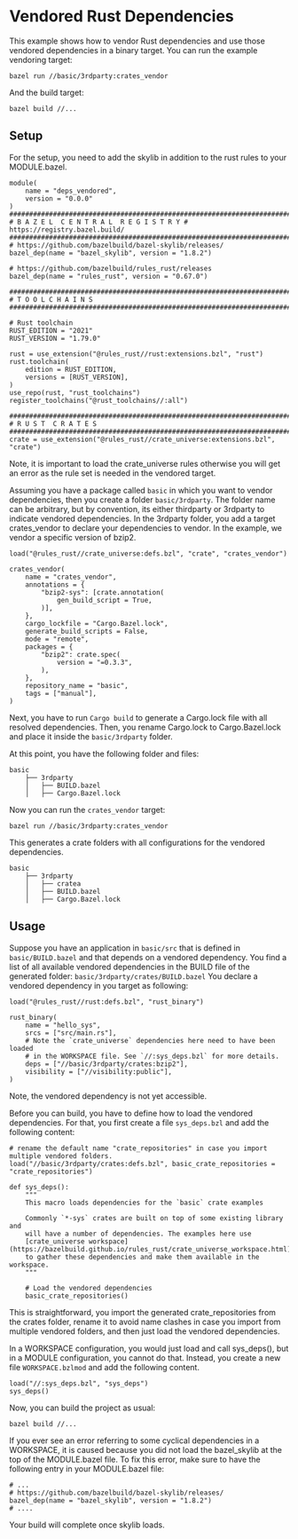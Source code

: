 # Vendored Rust Dependencies

This example shows how to vendor Rust dependencies and use those vendored dependencies in a binary target.
You can run the example vendoring target:

`bazel run //basic/3rdparty:crates_vendor`

And the build target:

`bazel build //...`

## Setup

For the setup,
you need to add the skylib in addition to the rust rules to your MODULE.bazel.

```starlark
module(
    name = "deps_vendored",
    version = "0.0.0"
)
###############################################################################
# B A Z E L  C E N T R A L  R E G I S T R Y # https://registry.bazel.build/
###############################################################################
# https://github.com/bazelbuild/bazel-skylib/releases/
bazel_dep(name = "bazel_skylib", version = "1.8.2")

# https://github.com/bazelbuild/rules_rust/releases
bazel_dep(name = "rules_rust", version = "0.67.0")

###############################################################################
# T O O L C H A I N S
###############################################################################

# Rust toolchain
RUST_EDITION = "2021"
RUST_VERSION = "1.79.0"

rust = use_extension("@rules_rust//rust:extensions.bzl", "rust")
rust.toolchain(
    edition = RUST_EDITION,
    versions = [RUST_VERSION],
)
use_repo(rust, "rust_toolchains")
register_toolchains("@rust_toolchains//:all")

###############################################################################
# R U S T  C R A T E S
###############################################################################
crate = use_extension("@rules_rust//crate_universe:extensions.bzl", "crate")
```

Note, it is important to load the crate_universe rules otherwise you will get an error
as the rule set is needed in the vendored target.

Assuming you have a package called `basic` in which you want to vendor dependencies,
then you create a folder `basic/3rdparty`. The folder name can be arbitrary,
but by convention, its either thirdparty or 3rdparty to indicate vendored dependencies.
In the 3rdparty folder, you add a target crates_vendor to declare your dependencies to vendor. In the example, we vendor a specific version of bzip2.

```starlark
load("@rules_rust//crate_universe:defs.bzl", "crate", "crates_vendor")

crates_vendor(
    name = "crates_vendor",
    annotations = {
        "bzip2-sys": [crate.annotation(
            gen_build_script = True,
        )],
    },
    cargo_lockfile = "Cargo.Bazel.lock",
    generate_build_scripts = False,
    mode = "remote",
    packages = {
        "bzip2": crate.spec(
            version = "=0.3.3",
        ),
    },
    repository_name = "basic",
    tags = ["manual"],
)
```

Next, you have to run `Cargo build` to generate a Cargo.lock file with all resolved dependencies.
Then, you rename Cargo.lock to Cargo.Bazel.lock and place it inside the `basic/3rdparty` folder.

At this point, you have the following folder and files:

```
basic
    ├── 3rdparty
    │   ├── BUILD.bazel
    │   ├── Cargo.Bazel.lock
```

Now you can run the `crates_vendor` target:

`bazel run //basic/3rdparty:crates_vendor`

This generates a crate folders with all configurations for the vendored dependencies.

```
basic
    ├── 3rdparty
    │   ├── cratea
    │   ├── BUILD.bazel
    │   ├── Cargo.Bazel.lock
```

## Usage

Suppose you have an application in `basic/src` that is defined in `basic/BUILD.bazel` and
that depends on a vendored dependency. You find a list of all available vendored dependencies
in the BUILD file of the generated folder: `basic/3rdparty/crates/BUILD.bazel`
You declare a vendored dependency in you target as following:

```starlark
load("@rules_rust//rust:defs.bzl", "rust_binary")

rust_binary(
    name = "hello_sys",
    srcs = ["src/main.rs"],
    # Note the `crate_universe` dependencies here need to have been loaded
    # in the WORKSPACE file. See `//:sys_deps.bzl` for more details.
    deps = ["//basic/3rdparty/crates:bzip2"],
    visibility = ["//visibility:public"],
)
```
Note, the vendored dependency is not yet accessible.

Before you can build, you have to define how to load the vendored dependencies. For that,
you first create a file `sys_deps.bzl` and add the following content:

```starlark
# rename the default name "crate_repositories" in case you import multiple vendored folders.
load("//basic/3rdparty/crates:defs.bzl", basic_crate_repositories = "crate_repositories")

def sys_deps():
    """
    This macro loads dependencies for the `basic` crate examples

    Commonly `*-sys` crates are built on top of some existing library and
    will have a number of dependencies. The examples here use
    [crate_universe workspace](https://bazelbuild.github.io/rules_rust/crate_universe_workspace.html)
    to gather these dependencies and make them available in the workspace.
    """

    # Load the vendored dependencies
    basic_crate_repositories()
```

This is straightforward, you import the generated crate_repositories from the crates folder,
rename it to avoid name clashes in case you import from multiple vendored folders, and then
just load the vendored dependencies.

In a WORKSPACE configuration, you would just load and call sys_deps(), but in a MODULE configuration, you cannot do that. Instead, you create a new file `WORKSPACE.bzlmod` and add the following content.

```starlark
load("//:sys_deps.bzl", "sys_deps")
sys_deps()
```

Now, you can build the project as usual:

`bazel build //...`

If you ever see an error referring to some cyclical dependencies in a WORKSPACE, it
is caused because you did not load the bazel_skylib at the top of the MODULE.bazel file.
To fix this error, make sure to have the following entry in your MODULE.bazel file:

```starlark
# ...
# https://github.com/bazelbuild/bazel-skylib/releases/
bazel_dep(name = "bazel_skylib", version = "1.8.2")
# ....
```

Your build will complete once skylib loads.
